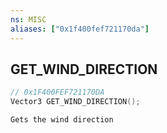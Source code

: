 ```yaml
---
ns: MISC
aliases: ["0x1f400fef721170da"]
---
```

## GET_WIND_DIRECTION

```c
// 0x1F400FEF721170DA
Vector3 GET_WIND_DIRECTION();
```

```
Gets the wind direction
```
